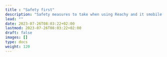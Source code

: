 ```yaml
---
title : "Safety first"
description: "Safety measures to take when using Reachy and it smobile base."
lead: ""
date: 2023-07-26T08:03:22+02:00
lastmod: 2023-07-26T08:03:22+02:00
draft: false
images: []
type: docs
weight: 120
---
```

